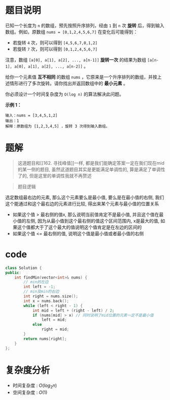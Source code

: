 # 题目说明

已知一个长度为 `n` 的数组，预先按照升序排列，经由 `1` 到 `n` 次 **旋转** 后，得到输入数组。例如，原数组 `nums = [0,1,2,4,5,6,7]` 在变化后可能得到：

- 若旋转 `4` 次，则可以得到 `[4,5,6,7,0,1,2]`
- 若旋转 `7` 次，则可以得到 `[0,1,2,4,5,6,7]`

注意，数组 `[a[0], a[1], a[2], ..., a[n-1]]` **旋转一次** 的结果为数组 `[a[n-1], a[0], a[1], a[2], ..., a[n-2]]` 。

给你一个元素值 **互不相同** 的数组 `nums` ，它原来是一个升序排列的数组，并按上述情形进行了多次旋转。请你找出并返回数组中的 **最小元素** 。

你必须设计一个时间复杂度为 `O(log n)` 的算法解决此问题。

**示例 1：**

```
输入：nums = [3,4,5,1,2]
输出：1
解释：原数组为 [1,2,3,4,5] ，旋转 3 次得到输入数组。
```

# 题解

> 这道题目和[[162. 寻找峰值]]一样, 都是我们能确定答案一定在我们现在mid的某一侧的题目, 虽然这道题目其实是更能满足单调性的, 算是满足了单调性了的, 但是这里的单调性我就不再赘述

> 题目逻辑

选定数组最右边的元素, 那么这个元素要么是最小值, 要么是在最小值的右侧, 我们这个能通过和这个最右边的元素进行比较, 得出来某个元素与最小值的位置关系
- 如果这个值 > 最右侧的值x, 那么说明当前值肯定不是最小值, 并且这个值在最小值的左侧, 因为从最小值到这个最右侧的值这个区间范围内, x是最大的值, 如果这个值都大于了这个最大的值说明这个值肯定是在左边的区间的
- 如果这个值 <= 最右侧的值, 说明这个值是最小值或者最小值的右侧

# code

```cpp
class Solution {
public:
    int findMin(vector<int>& nums) {
        // min的左边
        int left = -1;
        // min及min的右边
        int right = nums.size();
        int x = nums.back();
        while (left < right - 1) {
            int mid = left + (right - left) / 2;
            if (nums[mid] > x) // 同时说明了mid位置的元素一定不是最小值
                left = mid;
            else   
                right = mid;
        }
        return nums[right];
    }
};
```

# 复杂度分析

- 时间复杂度 : $O(log_2n)$
- 空间复杂度 : $O(1)$